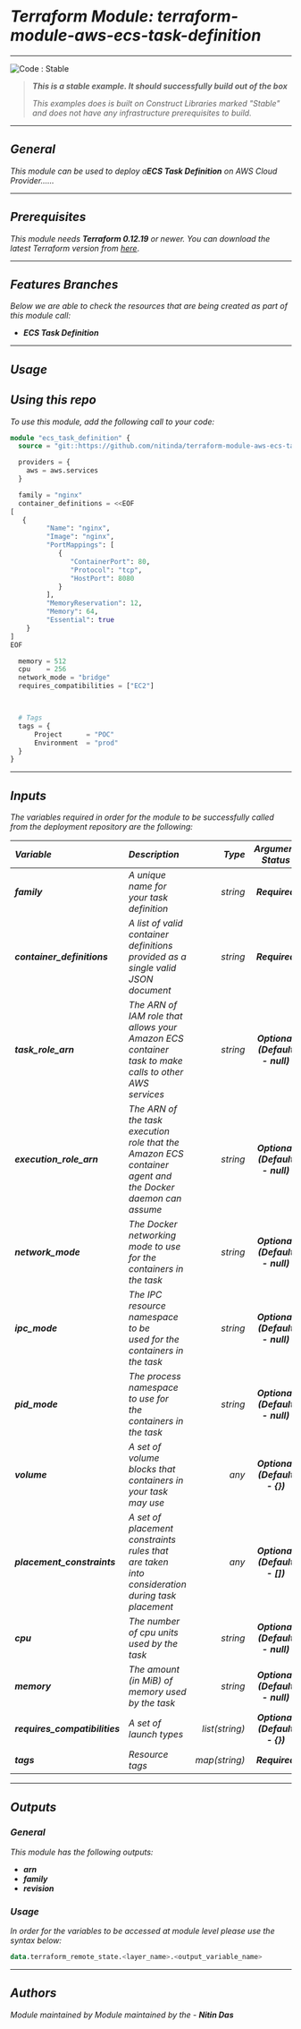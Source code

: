 # _Terraform Module: terraform-module-aws-ecs-task-definition_

<!--BEGIN STABILITY BANNER-->
---

![_Code : Stable_](https://img.shields.io/badge/Code-Stable-brightgreen?style=for-the-badge&logo=github)

> **_This is a stable example. It should successfully build out of the box_**
>
> _This examples does is built on Construct Libraries marked "Stable" and does not have any infrastructure prerequisites to build._

---
<!--END STABILITY BANNER-->


## _General_

_This module can be used to deploy a_**_ECS Task Definition_** _on AWS Cloud Provider......_


---

## _Prerequisites_

_This module needs **Terraform 0.12.19** or newer._
_You can download the latest Terraform version from_ [_here_](https://www.terraform.io/downloads.html).



---

## _Features Branches_

_Below we are able to check the resources that are being created as part of this module call:_

- _**ECS Task Definition**_


---

## _Usage_

## _Using this repo_

_To use this module, add the following call to your code:_

```tf
module "ecs_task_definition" {
  source = "git::https://github.com/nitinda/terraform-module-aws-ecs-task-definition.git?ref=terraform-12/master"

  providers = {
    aws = aws.services
  }

  family = "nginx"
  container_definitions = <<EOF
[
   {
         "Name": "nginx",
         "Image": "nginx",
         "PortMappings": [
            {
               "ContainerPort": 80,
               "Protocol": "tcp",
               "HostPort": 8080
            }
         ],
         "MemoryReservation": 12,
         "Memory": 64,
         "Essential": true
    }
]
EOF

  memory = 512
  cpu    = 256
  network_mode = "bridge"
  requires_compatibilities = ["EC2"]



  # Tags
  tags = {
      Project      = "POC"
      Environment  = "prod"
  }
}
```


---

## _Inputs_

_The variables required in order for the module to be successfully called from the deployment repository are the following:_

|**_Variable_** | **_Description_** | **_Type_** | **_Argument Status_** |
|:----|:----|-----:|:---:|
| **_family_** | _A unique name for your task definition_ | _string_ | **_Required_** |
| **_container\_definitions_** | _A list of valid container definitions <br/> provided as a single valid JSON document_ | _string_ | **_Required_** |
| **_task\_role\_arn_** | _The ARN of IAM role that allows your Amazon ECS <br/> container task to make calls to other AWS services_ | _string_ | **_Optional <br/> (Default - null)_** |
| **_execution\_role\_arn_** | _The ARN of the task execution role that the Amazon ECS <br/> container agent and the Docker daemon can assume_ | _string_ | **_Optional <br/> (Default - null)_** |
| **_network\_mode_** | _The Docker networking mode to use <br/> for the containers in the task_ | _string_ | **_Optional <br/> (Default - null)_** |
| **_ipc\_mode_** | _The IPC resource namespace to be <br/> used for the containers in the task_ | _string_ | **_Optional <br/> (Default - null)_** |
| **_pid\_mode_** | _The process namespace to use for <br/> the containers in the task_ | _string_ | **_Optional <br/> (Default - null)_** |
| **_volume_** | _A set of volume blocks that <br/> containers in your task may use_ | _any_ | **_Optional <br/> (Default - {})_** |
| **_placement\_constraints_** | _A set of placement constraints rules that <br/> are taken into consideration during task placement_ | _any_ |  **_Optional <br/> (Default - [])_** |
| **_cpu_** | _The number of cpu units used by the task_ | _string_ | **_Optional <br/> (Default - null)_** |
| **_memory_** | _The amount (in MiB) of memory used by the task_ | _string_ | **_Optional <br/> (Default - null)_** |
| **_requires\_compatibilities_** | _A set of launch types_ | _list(string)_ | **_Optional <br/> (Default - {})_** |
| **_tags_** | _Resource tags_ | _map(string)_ | **_Required_** |


---


## _Outputs_

### _General_

_This module has the following outputs:_


* **_arn_**
* **_family_**
* **_revision_**


### _Usage_

_In order for the variables to be accessed at module level please use the syntax below:_


```tf
data.terraform_remote_state.<layer_name>.<output_variable_name>
```
---



## _Authors_

_Module maintained by Module maintained by the -_ **_Nitin Das_**
